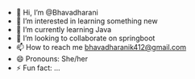 - 👋 Hi, I’m @Bhavadharani
- 👀 I’m interested in learning something new
- 🌱 I’m currently learning Java
- 💞️ I’m looking to collaborate on springboot
- 📫 How to reach me bhavadharanik412@gmail.com
- 😄 Pronouns: She/her
- ⚡ Fun fact: ...

<!---
Bhavadharani412/Bhavadharani412 is a ✨ special ✨ repository because its `README.md` (this file) appears on your GitHub profile.
You can click the Preview link to take a look at your changes.
--->

